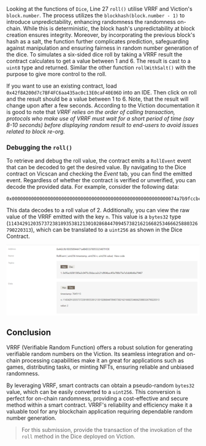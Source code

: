 Looking at the functions of `Dice`, Line 27 `roll()` utilise VRRF and Viction's `block.number`. The process utilizes the `blockhash(block.number - 1)` to introduce unpredictability, enhancing randomness the randomness on-chain. While this is deterministic, the block hash's unpredictability at block creation ensures integrity. Moreover, by incorporating the previous block's hash as a salt, the function further complicates prediction, safeguarding against manipulation and ensuring fairness in random number generation of the dice. To simulates a six-sided dice roll by taking a VRRF result the contract calculates to get a value between 1 and 6. The result is cast to a `uint8` type and returned. Similar the other function `rollWithSalt()` with the purpose to give more control to the roll. 

If you want to use an existing contract, load `0x42f8A200d7c7BF4FC6aa435ac0c13E0caF40E06D` into an IDE. Then click on roll and the result should be a value between 1 to 6. Note, that the result will change upon after a few seconds. According to the Viction documentation it is good to note that *VRRF relies on the order of calling transaction, protocols who make use of VRRF must wait for a short period of time (say 8-10 seconds) before displaying random result to end-users to avoid issues related to block re-org.*

### Debugging the `roll()`

To retrieve and debug the roll value, the contract emits a `RollEvent` event that can be decoded to get the desired value. By navigating to the Dice contract on Vicscan and checking the *Event* tab, you can find the emitted event. Regardless of whether the contract is verified or unverified, you can decode the provided data. For example, consider the following data:

```
0x000000000000000000000000000000000000000000000000000000000074a7b9fccbcb761acbe15e37f7956d80da55f601cf9444bc439ddadba7b93b32648a190000000000000000000000000000000000000000000000000000000000000002
```

This data decodes to a roll value of 2. Additionally, you can view the raw value of the VRRF emitted with the key `n`. This value is a `bytes32` type (`114342912035737238189353812130102868447094573821621668253466625880326790220313`), which can be translated to a `uint256` as shown in the Dice Contract.

![Roll Event Log](https://raw.githubusercontent.com/solide-project/awesome-learn-solidity/master/main/exploring-viction-ecosystem/build-with-viction-vrrf/assets/logs.png)

## Conclusion

VRRF (Verifiable Random Function) offers a robust solution for generating verifiable random numbers on the Viction. Its seamless integration and on-chain processing capabilities make it an great for applications such as games, distributing tasks, or minting NFTs, ensuring reliable and unbiased randomness.

By leveraging VRRF, smart contracts can obtain a pseudo-random `bytes32` value, which can be easily converted to a `uint256`. This conversion is perfect for on-chain randomness, providing a cost-effective and secure method within a smart contract. VRRF's reliability and efficiency make it a valuable tool for any blockchain application requiring dependable random number generation.

> For this submission, provide the transaction of the invokation of the `roll` method in the Dice deployed on Viction.